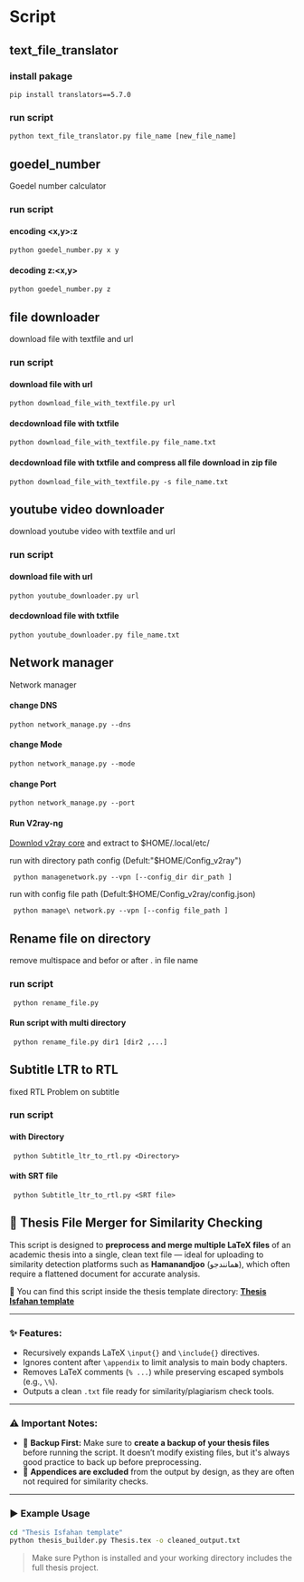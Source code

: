 # Script 

## text_file_translator
### install pakage
``` pip install translators==5.7.0 ```
### run script
``` python text_file_translator.py file_name [new_file_name] ```

## goedel_number
Goedel number calculator
### run script
#### encoding <x,y>:z
  ``` python goedel_number.py x y ```
#### decoding z:<x,y>
  ```python goedel_number.py z ```

## file downloader
download file with textfile and url
### run script
#### download file with url
  ``` python download_file_with_textfile.py url ```
#### decdownload file with txtfile 
  ``` python download_file_with_textfile.py file_name.txt ```
#### decdownload file with txtfile and compress all file download in zip file
  ``` python download_file_with_textfile.py -s file_name.txt ```

## youtube video downloader
download youtube video with textfile and url
### run script
#### download file with url
  ``` python youtube_downloader.py url ```
#### decdownload file with txtfile 
  ``` python youtube_downloader.py file_name.txt ```
## Network manager 
Network manager
#### change DNS
 ``` python network_manage.py --dns ```
#### change Mode
 ``` python network_manage.py --mode ```
#### change Port
 ``` python network_manage.py --port ```
#### Run V2ray-ng  
  [Downlod v2ray core](https://github.com/v2fly/v2ray-core/) and extract to $HOME/.local/etc/

  run with directory path config (Defult:"$HOME/Config_v2ray")

 ``` python managenetwork.py --vpn [--config_dir dir_path ]```

  run with config file path (Defult:$HOME/Config_v2ray/config.json)

 ``` python manage\ network.py --vpn [--config file_path ]```

## Rename file on directory
remove multispace and befor or after . in file name
### run script
``` python rename_file.py```
#### Run script with multi directory
``` python rename_file.py dir1 [dir2 ,...]```

## Subtitle LTR to RTL
fixed RTL Problem on subtitle

### run script
#### with Directory
  ``` python Subtitle_ltr_to_rtl.py <Directory>```
#### with SRT file 
  ``` python Subtitle_ltr_to_rtl.py <SRT file>```

## 🧾 Thesis File Merger for Similarity Checking

This script is designed to **preprocess and merge multiple LaTeX files** of an academic thesis into a single, clean text file — ideal for uploading to similarity detection platforms such as **Hamanandjoo** (همانندجو), which often require a flattened document for accurate analysis.

🔗 You can find this script inside the thesis template directory:
[**Thesis Isfahan template**](https://github.com/xmsa/TexTemplate/tree/main/Thesis%20Isfahan%20template)

---

### ✨ Features:

* Recursively expands LaTeX `\input{}` and `\include{}` directives.
* Ignores content after `\appendix` to limit analysis to main body chapters.
* Removes LaTeX comments (`% ...`) while preserving escaped symbols (e.g., `\%`).
* Outputs a clean `.txt` file ready for similarity/plagiarism check tools.

---


### ⚠️ Important Notes:

* 📂 **Backup First:** Make sure to **create a backup of your thesis files** before running the script. It doesn’t modify existing files, but it's always good practice to back up before preprocessing.
* 📄 **Appendices are excluded** from the output by design, as they are often not required for similarity checks.

---

### ▶️ Example Usage

```bash
cd "Thesis Isfahan template"
python thesis_builder.py Thesis.tex -o cleaned_output.txt
```

> Make sure Python is installed and your working directory includes the full thesis project.


